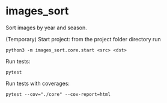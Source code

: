 # images_sort
Sort images by year and season.

(Temporary) Start project:
from the project folder directory run

`
    python3 -m images_sort.core.start <src> <dst>
`

Run tests:

`
    pytest
`

Run tests with coverages:

`
    pytest --cov="./core" --cov-report=html
`
